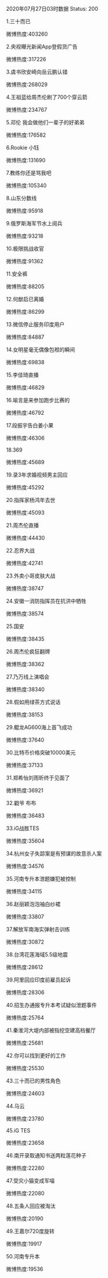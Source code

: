 2020年07月27日03时数据
Status: 200

1.三十而已

微博热度:403260

2.央视曝光新闻App登假货广告

微博热度:317226

3.虞书欣安崎向岳云鹏认错

微博热度:268029

4.王祖蓝给周杰伦刷了700个穿云箭

微博热度:234767

5.邓伦 我会做他们一辈子的好弟弟

微博热度:176582

6.Rookie 小钰

微博热度:131690

7.教练你还是骂我吧

微博热度:105340

8.山东分数线

微博热度:95918

9.俄罗斯海军节水上阅兵

微博热度:93218

10.极限挑战收官

微博热度:91362

11.安全裤

微博热度:88205

12.何猷启已离婚

微博热度:86299

13.微信停止服务印度用户

微博热度:84887

14.女明星毫无偶像包袱的瞬间

微博热度:69838

15.李佳琦直播

微博热度:46829

16.喻言是来参加跑步比赛的

微博热度:46792

17.段振宇告白姜小果

微博热度:46306

18.369

微博热度:45689

19.录3年求婚视频男主回应

微博热度:45292

20.指挥家杨鸿年去世

微博热度:45093

21.周杰伦直播

微博热度:44430

22.忍界大战

微博热度:42741

23.外卖小哥皮肤大战

微博热度:38747

24.安徽一消防指挥员在抗洪中牺牲

微博热度:38574

25.国安

微博热度:38435

26.周杰伦疯狂翻牌

微博热度:38362

27.乃万线上演唱会

微博热度:38340

28.假如用绿茶方式说话

微博热度:38153

29.鲲龙AG600海上首飞成功

微博热度:37640

30.比特币价格突破10000美元

微博热度:37133

31.郑希怡刘雨昕终于见面了

微博热度:36921

32.戳爷 布布

微博热度:36483

33.iG战胜TES

微博热度:35604

34.杭州女子失踪案是有预谋的故意杀人案

微博热度:34576

35.河南专升本泄题嫌犯被控制

微博热度:34115

36.赵丽颖泡泡袖白纱裙

微博热度:33807

37.解放军南海实弹射击训练

微博热度:30872

38.台湾花莲海域5.5级地震

微博热度:28612

39.阿里回应印度前雇员起诉

微博热度:28306

40.招生办通报专升本考试疑似泄题事件

微博热度:25764

41.秦淮河大堤内部被指挖空建高档餐厅

微博热度:25681

42.你可以找到更好的工作

微博热度:25530

43.三十而已的男性角色

微博热度:24603

44.马云

微博热度:23780

45.iG TES

微博热度:23658

46.南开录取通知书送两粒莲花种子

微博热度:22280

47.受灾小猫变成军喵

微博热度:22080

48.五条人回应被淘汰

微博热度:20190

49.王嘉尔720度旋转

微博热度:19917

50.河南专升本

微博热度:19536

